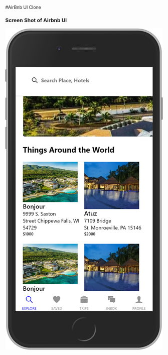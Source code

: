 #AirBnb UI Clone

### Screen Shot of Airbnb UI

![<img src="screenshot.png" width="250"/>](screenshot.png)
